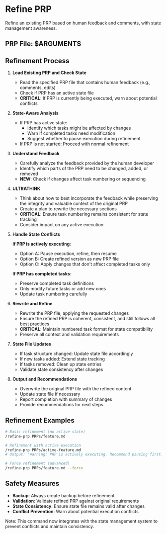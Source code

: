 # Refine PRP

Refine an existing PRP based on human feedback and comments, with state management awareness.

## PRP File: $ARGUMENTS

## Refinement Process

1. **Load Existing PRP and Check State**
   - Read the specified PRP file that contains human feedback (e.g., comments, edits)
   - Check if PRP has an active state file
   - **CRITICAL**: If PRP is currently being executed, warn about potential conflicts

2. **State-Aware Analysis**
   - If PRP has active state:
     - Identify which tasks might be affected by changes
     - Warn if completed tasks need modification
     - Suggest whether to pause execution during refinement
   - If PRP is not started: Proceed with normal refinement

3. **Understand Feedback**
   - Carefully analyze the feedback provided by the human developer
   - Identify which parts of the PRP need to be changed, added, or removed
   - **NEW**: Check if changes affect task numbering or sequencing

4. **ULTRATHINK**
   - Think about how to best incorporate the feedback while preserving the integrity and valuable context of the original PRP
   - Create a plan to rewrite the necessary sections
   - **CRITICAL**: Ensure task numbering remains consistent for state tracking
   - Consider impact on any active execution

5. **Handle State Conflicts**

   **If PRP is actively executing**:
   - Option A: Pause execution, refine, then resume
   - Option B: Create refined version as new PRP file
   - Option C: Apply changes that don't affect completed tasks only

   **If PRP has completed tasks**:
   - Preserve completed task definitions
   - Only modify future tasks or add new ones
   - Update task numbering carefully

6. **Rewrite and Refine**
   - Rewrite the PRP file, applying the requested changes
   - Ensure the refined PRP is coherent, consistent, and still follows all best practices
   - **CRITICAL**: Maintain numbered task format for state compatibility
   - Preserve all context and validation requirements

7. **State File Updates**
   - If task structure changed: Update state file accordingly
   - If new tasks added: Extend state tracking
   - If tasks removed: Clean up state entries
   - Validate state consistency after changes

8. **Output and Recommendations**
   - Overwrite the original PRP file with the refined content
   - Update state file if necessary
   - Report completion with summary of changes
   - Provide recommendations for next steps

## Refinement Examples

```bash
# Basic refinement (no active state)
/refine-prp PRPs/feature.md

# Refinement with active execution
/refine-prp PRPs/active-feature.md
# Output: "Warning: PRP is actively executing. Recommend pausing first."

# Force refinement (advanced)
/refine-prp PRPs/feature.md --force
```

## Safety Measures

- **Backup**: Always create backup before refinement
- **Validation**: Validate refined PRP against original requirements
- **State Consistency**: Ensure state file remains valid after changes
- **Conflict Prevention**: Warn about potential execution conflicts

Note: This command now integrates with the state management system to prevent conflicts and maintain consistency.
